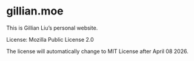# gillian.moe

This is Gillian Liu’s personal website. 

License: Mozilla Public License 2.0

The license will automatically change to MIT License after April 08 2026.


